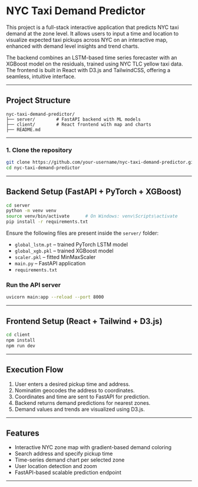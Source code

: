 # NYC Taxi Demand Predictor

This project is a full-stack interactive application that predicts NYC taxi demand at the zone level. It allows users to input a time and location to visualize expected taxi pickups across NYC on an interactive map, enhanced with demand level insights and trend charts.

The backend combines an LSTM-based time series forecaster with an XGBoost model on the residuals, trained using NYC TLC yellow taxi data. The frontend is built in React with D3.js and TailwindCSS, offering a seamless, intuitive interface.

---

##  Project Structure

```
nyc-taxi-demand-predictor/
├── server/        # FastAPI backend with ML models
├── client/        # React frontend with map and charts
├── README.md
```

---

### 1. Clone the repository

```bash
git clone https://github.com/your-username/nyc-taxi-demand-predictor.git
cd nyc-taxi-demand-predictor
```

---

## Backend Setup (FastAPI + PyTorch + XGBoost)

```bash
cd server
python -m venv venv
source venv/bin/activate      # On Windows: venv\Scripts\activate
pip install -r requirements.txt
```

Ensure the following files are present inside the `server/` folder:
- `global_lstm.pt` – trained PyTorch LSTM model
- `global_xgb.pkl` – trained XGBoost model
- `scaler.pkl` – fitted MinMaxScaler
- `main.py` – FastAPI application
- `requirements.txt`

### Run the API server

```bash
uvicorn main:app --reload --port 8000
```

---

## Frontend Setup (React + Tailwind + D3.js)

```bash
cd client
npm install
npm run dev
```

---

##  Execution Flow

1. User enters a desired pickup time and address.
2. Nominatim geocodes the address to coordinates.
3. Coordinates and time are sent to FastAPI for prediction.
4. Backend returns demand predictions for nearest zones.
5. Demand values and trends are visualized using D3.js.

---

## Features

- Interactive NYC zone map with gradient-based demand coloring
- Search address and specify pickup time
- Time-series demand chart per selected zone
- User location detection and zoom
- FastAPI-based scalable prediction endpoint

---




